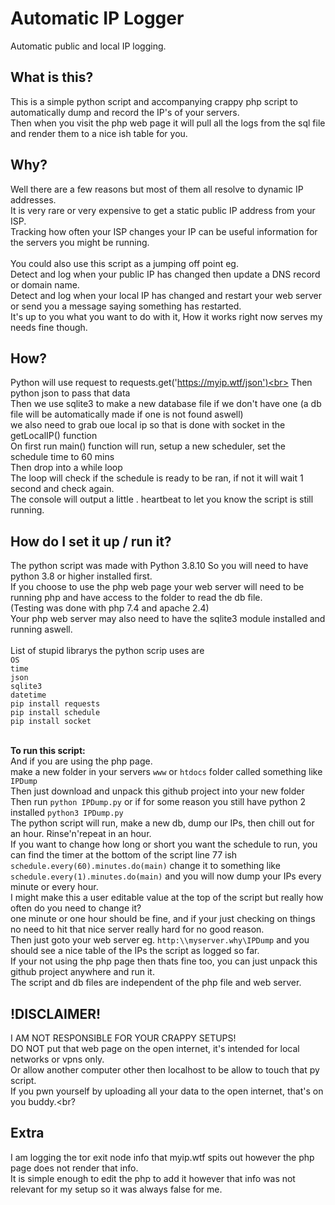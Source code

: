 # Automatic IP Logger
Automatic public and local IP logging.

## What is this? ##
This is a simple python script and accompanying crappy php script to
automatically dump and record the IP's of your servers.<br>
Then when you visit the php web page it will pull all the logs from the sql file
and render them to a nice ish table for you.<br>

## Why? ##
Well there are a few reasons but most of them all resolve to dynamic IP addresses.<br>
It is very rare or very expensive to get a static public IP address from your ISP.<br>
Tracking how often your ISP changes your IP can be useful information for the servers you might be running.<br><br>
You could also use this script as a jumping off point eg.<br>
Detect and log when your public IP has changed then update a DNS record or domain name.<br>
Detect and log when your local IP has changed and restart your web server or send you a message saying something has restarted.<br>
It's up to you what you want to do with it, How it works right now serves my needs fine though.<br>

## How? ##
Python will use request to requests.get('https://myip.wtf/json')<br>
Then python json to pass that data<br>
Then we use sqlite3 to make a new database file if we don't have one (a db file will be automatically made if one is not found aswell)<br>
we also need to grab oue local ip so that is done with socket in the getLocalIP() function<br>
On first run main() function will run, setup a new scheduler, set the schedule time to 60 mins<br>
Then drop into a while loop<br>
The loop will check if the schedule is ready to be ran, if not it will wait 1 second and check again.<br>
The console will output a little . heartbeat to let you know the script is still running.<br>

## How do I set it up / run it? ##
The python script was made with Python 3.8.10 So you will need to have python 3.8 or higher installed first.<br>
If you choose to use the php web page your web server will need to be running php and have access to the folder
to read the db file.<br>(Testing was done with php 7.4 and apache 2.4)<br>
Your php web server may also need to have the sqlite3 module installed and running aswell.<br><br>
List of stupid librarys the python scrip uses are<br>
`OS`<br>
`time`<br>
`json`<br>
`sqlite3`<br>
`datetime`<br>
`pip install requests`<br>
`pip install schedule`<br>
`pip install socket`<br><br>

**To run this script:**<br>
And if you are using the php page.<br>
make a new folder in your servers `www` or `htdocs` folder called something like `IPDump`<br>
Then just download and unpack this github project into your new folder<br>
Then run `python IPDump.py` or if for some reason you still have python 2 installed `python3 IPDump.py`<br>
The python script will run, make a new db, dump our IPs, then chill out for an hour. Rinse'n'repeat in an hour.<br>
If you want to change how long or short you want the schedule to run, you can find the timer at the bottom of the script line 77 ish `schedule.every(60).minutes.do(main)` change it to something like `schedule.every(1).minutes.do(main)` and you will now dump your IPs every minute or every hour.<br>
I might make this a user editable value at the top of the script but really how often do you need to change it?<br>
one minute or one hour should be fine, and if your just checking on things no need to hit that nice server really hard for no good reason.<br>
Then just goto your web server eg. `http:\\myserver.why\IPDump` and you should see a nice table of the IPs the script as logged so far.<br>
If your not using the php page then thats fine too, you can just unpack this github project anywhere and run it.<br>
The script and db files are independent of the php file and web server.<br>

## !DISCLAIMER! ##
I AM NOT RESPONSIBLE FOR YOUR CRAPPY SETUPS!<br>
DO NOT put that web page on the open internet, it's intended for local networks or vpns only.<br>
Or allow another computer other then localhost to be allow to touch that py script.<br>
If you pwn yourself by uploading all your data to the open internet, that's on you buddy.<br?

## Extra ##
I am logging the tor exit node info that myip.wtf spits out however the php page does not render that info.<br>
It is simple enough to edit the php to add it however that info was not relevant for my setup so it was always false for me.<br>
